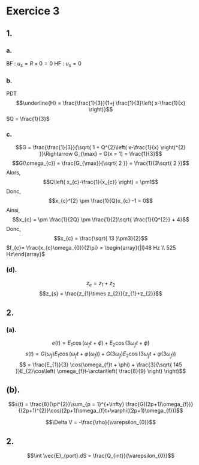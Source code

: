 # Exercice 3
## 1.
### a.
BF : $u_{s} = R \times 0 = 0$
HF : $u_{s} = 0$

### b.
PDT
$$\underline{H} = \frac{\frac{1}{3}}{1+j \frac{1}{3}\left( x-\frac{1}{x} \right)}$$
$Q = \frac{1}{3}$

### c.
$$G = \frac{\frac{1}{3}}{\sqrt{ 1 + Q^{2}\left( x-\frac{1}{x} \right)^{2} }}\Rightarrow G_{\max} = G(x = 1) = \frac{1}{3}$$
$$G(\omega_{c}) = \frac{G_{\max}}{\sqrt{ 2 }} = \frac{1}{3\sqrt{ 2 }}$$
Alors, 
$$Q\left( x_{c}-\frac{1}{x_{c}} \right) = \pm1$$
Donc, 
$$x_{c}^{2} \pm \frac{1}{Q}x_{c} -1 = 0$$
Ainsi, 
$$x_{c} = \pm \frac{1}{2Q} \pm \frac{1}{2}\sqrt{ \frac{1}{Q^{2}} + 4}$$
Donc, 
$$x_{c} = \frac{\sqrt{ 13 }\pm3}{2}$$
$f_{c}= \frac{x_{c}\omega_{0}}{2\pi} = \begin{array}{|l}48 Hz \\ 525 Hz\end{array}$

### (d).
$$z_{e} = z_{1} + z_{2}$$
$$z_{s} = \frac{z_{1}\times z_{2}}{z_{1}+z_{2}}$$

## 2.
### (a).
$$e(t) = E_{1}\cos(\omega_{f}t + \phi) + E_{2}\cos(3\omega_{f}t + \phi)$$
$$s(t) = G(\omega_{f})E_{1}\cos(\omega_{f}t + \varphi(\omega_{f})) + G(3\omega_{f})E_{2}\cos(3\omega_{f}t + \varphi(3\omega_{f}))$$
$$ = \frac{E_{1}}{3} \cos(\omega_{f}t + \phi) + \frac{3}{\sqrt{ 145 }}E_{2}\cos\left( \omega_{f}t-\arctan\left( \frac{8}{9} \right) \right)$$

## (b).
$$s(t) = \frac{8}{\pi^{2}}\sum_{p = 1}^{+\infty} \frac{G((2p+1)\omega_{f})}{(2p+1)^{2}}\cos((2p+1)\omega_{f}t+\varphi((2p+1)\omega_{f}))$$


$$\Delta V = -\frac{\rho}{\varepsilon_{0}}$$

## 2.
$$\int \vec{E}_{port}.dS = \frac{Q_{int}}{\varepsilon_{0}}$$